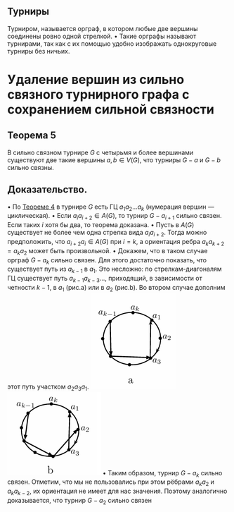 ## Турниры 
Турниром, называется орграф, в котором любые две вершины соединены ровно одной стрелкой. 
• Такие орграфы называют турнирами, так как с их помощью удобно изображать однокруговые турниры без ничьих.



# Удаление вершин из сильно связного турнирного графа с сохранением сильной связности
## Теорема 5 
В сильно связном турнире $G$ с четырьмя и более вершинами существуют две такие вершины $a,b ∈ V(G)$, что турниры $G −a$ и $G −b$ сильно связны.
## Доказательство. 
• По [Теореме 4](#теорема-4) в турнире $G$ есть ГЦ $a_1a_2 ...a_k$ (нумерация вершин — циклическая).
• Если $a_ia_{i+2} ∈ A(G)$, то турнир $G −a_{i+1}$ сильно связен. Если таких $i$ хотя бы два, то теорема доказана.
• Пусть в $A(G)$ существует не более чем одна стрелка вида $a_ia_{i+2}$. Тогда можно предположить, что $a_{i+2}a_i ∈ A(G)$ при $i= k$, а ориентация ребра $a_ka_{k+2} = a_ka_2$ может быть произвольной.
• Докажем, что в таком случае орграф $G −a_k$ сильно связен. Для этого достаточно показать, что существует путь из $a_{k−1}$ в $a_1$. Это несложно: по стрелкам-диагоналям ГЦ существует путь $a_{k−1}a_{k−3}..$., приходящий, в зависимости от четности $k −1$, в $a_1$ (рис.a) или в $a_2$ (рис.b). Во втором случае дополним этот путь участком $a_2a_3a_1$.
![Рисунок a](https://github.com/wwwyssa/wwwyssa_in_itmo/blob/main/sexia_part2/dm_graph/digraph/5.png?raw=true) ![Рисунок a](https://github.com/wwwyssa/wwwyssa_in_itmo/blob/main/sexia_part2/dm_graph/digraph/6.png?raw=true)
• Таким образом, турнир $G −a_k$ сильно связен. Отметим, что мы не пользовались при этом рёбрами $a_ka_2$ и $a_ka_{k−2}$, их ориентация не имеет для нас значения. Поэтому аналогично доказывается, что турнир $G − a_2$ сильно связен

